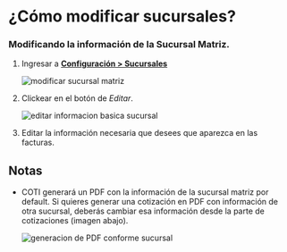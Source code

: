 # ¿Cómo modificar sucursales?

### Modificando la información de la Sucursal Matriz.
1. Ingresar a __[Configuración > Sucursales](https://app.coti.mx/sucursal/)__

	![modificar sucursal matriz](https://coti-docs.s3.us-west-2.amazonaws.com/sucursales/modificar_sucursal_matriz.png)


2. Clickear en el botón de *Editar*. 


	![editar informacion basica sucursal](https://coti-docs.s3.us-west-2.amazonaws.com/sucursales/informacion-basica-sucursal.png)
	

3. Editar la información necesaria que desees que aparezca en las facturas. 


## Notas

- COTI generará un PDF con la información de la sucursal matriz por default. Si quieres generar una cotización en PDF con información de otra sucursal, deberás cambiar esa información desde la parte de cotizaciones (imagen abajo).

	![generacion de PDF conforme sucursal](https://coti-docs.s3.us-west-2.amazonaws.com/sucursales/generacion-pdf-sucursal.png)

